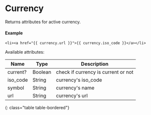 # Currency

Returns attributes for active currency.

#### Example

~~~ liquid
<li><a href="{{ currency.url }}">{{ currency.iso_code }}</a></li>
~~~

Available attributes:

Name     | Type     | Description
---------|----------|------------
current? | Boolean  | check if currency is current or not
iso_code | String   | currency's iso_code
symbol   | String   | currency's name
url      | String   | currency's url
{: class="table table-bordered"}

